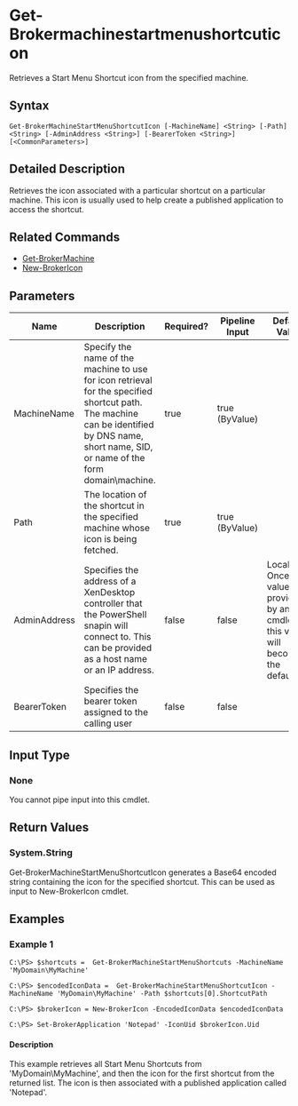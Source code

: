 ﻿
# Get-Brokermachinestartmenushortcuticon
Retrieves a Start Menu Shortcut icon from the specified machine.
## Syntax
```
Get-BrokerMachineStartMenuShortcutIcon [-MachineName] <String> [-Path] <String> [-AdminAddress <String>] [-BearerToken <String>] [<CommonParameters>]
```
## Detailed Description
Retrieves the icon associated with a particular shortcut on a particular machine. This icon is usually used to help create a published application to access the shortcut.


## Related Commands

* [Get-BrokerMachine](../Get-BrokerMachine/)
* [New-BrokerIcon](../New-BrokerIcon/)
## Parameters
| Name   | Description | Required? | Pipeline Input | Default Value |
| --- | --- | --- | --- | --- |
| MachineName | Specify the name of the machine to use for icon retrieval for the specified shortcut path. The machine can be identified by DNS name, short name, SID, or name of the form domain\\machine. | true | true (ByValue) |  |
| Path | The location of the shortcut in the specified machine whose icon is being fetched. | true | true (ByValue) |  |
| AdminAddress | Specifies the address of a XenDesktop controller that the PowerShell snapin will connect to. This can be provided as a host name or an IP address. | false | false | Localhost. Once a value is provided by any cmdlet, this value will become the default. |
| BearerToken | Specifies the bearer token assigned to the calling user | false | false |  |

## Input Type

### None
You cannot pipe input into this cmdlet.
## Return Values

### System.String
Get-BrokerMachineStartMenuShortcutIcon generates a Base64 encoded string containing the icon for the specified shortcut. This can be used as input to New-BrokerIcon cmdlet.
## Examples

### Example 1
```
C:\PS> $shortcuts =  Get-BrokerMachineStartMenuShortcuts -MachineName 'MyDomain\MyMachine'

C:\PS> $encodedIconData =  Get-BrokerMachineStartMenuShortcutIcon -MachineName 'MyDomain\MyMachine' -Path $shortcuts[0].ShortcutPath

C:\PS> $brokerIcon = New-BrokerIcon -EncodedIconData $encodedIconData

C:\PS> Set-BrokerApplication 'Notepad' -IconUid $brokerIcon.Uid
```
#### Description
This example retrieves all Start Menu Shortcuts from 'MyDomain\\MyMachine', and then the icon for the first shortcut from the returned list. The icon is then associated with a published application called 'Notepad'.
